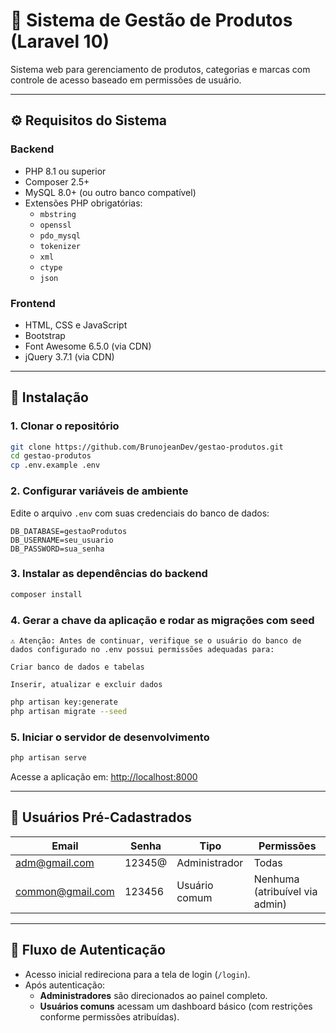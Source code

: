 # 🛒 Sistema de Gestão de Produtos (Laravel 10)

Sistema web para gerenciamento de produtos, categorias e marcas com controle de acesso baseado em permissões de usuário.

---

## ⚙️ Requisitos do Sistema

### Backend
- PHP 8.1 ou superior
- Composer 2.5+
- MySQL 8.0+ (ou outro banco compatível)
- Extensões PHP obrigatórias:
  - `mbstring`
  - `openssl`
  - `pdo_mysql`
  - `tokenizer`
  - `xml`
  - `ctype`
  - `json`

### Frontend
- HTML, CSS e JavaScript 
- Bootstrap
- Font Awesome 6.5.0 (via CDN)
- jQuery 3.7.1 (via CDN)

---

## 🚀 Instalação

### 1. Clonar o repositório

```bash
git clone https://github.com/BrunojeanDev/gestao-produtos.git
cd gestao-produtos
cp .env.example .env
```

### 2. Configurar variáveis de ambiente

Edite o arquivo `.env` com suas credenciais do banco de dados:

```
DB_DATABASE=gestaoProdutos
DB_USERNAME=seu_usuario
DB_PASSWORD=sua_senha
```

### 3. Instalar as dependências do backend

```bash
composer install
```

### 4. Gerar a chave da aplicação e rodar as migrações com seed

```
⚠️ Atenção: Antes de continuar, verifique se o usuário do banco de dados configurado no .env possui permissões adequadas para:

Criar banco de dados e tabelas

Inserir, atualizar e excluir dados
```

```bash
php artisan key:generate
php artisan migrate --seed
```

### 5. Iniciar o servidor de desenvolvimento

```bash
php artisan serve
```

Acesse a aplicação em: [http://localhost:8000](http://localhost:8000)

---

## 👥 Usuários Pré-Cadastrados

| Email            | Senha    | Tipo          | Permissões         |
|------------------|----------|---------------|---------------------|
| adm@gmail.com    | 12345@   | Administrador | Todas               |
| common@gmail.com | 123456   | Usuário comum | Nenhuma (atribuível via admin) |

---

## 🔐 Fluxo de Autenticação

- Acesso inicial redireciona para a tela de login (`/login`).
- Após autenticação:
  - **Administradores** são direcionados ao painel completo.
  - **Usuários comuns** acessam um dashboard básico (com restrições conforme permissões atribuídas).
